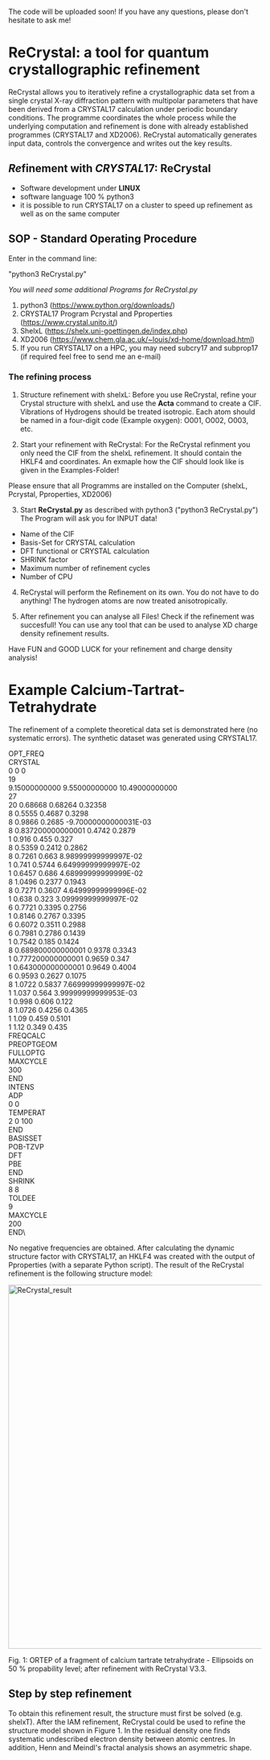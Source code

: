 The code will be uploaded soon! If you have any questions, please don't hesitate to ask me!

# ReCrystal: a tool for quantum crystallographic refinement
ReCrystal allows you to iteratively refine a crystallographic data set from a single crystal X-ray diffraction pattern with multipolar parameters that have been derived from a CRYSTAL17 calculation under periodic boundary conditions. The programme coordinates the whole process while the underlying computation and refinement is done with already established programmes (CRYSTAL17 and XD2006). ReCrystal automatically generates input data, controls the convergence and writes out the key results.  

## *Re*finement with *CRYSTAL*17: ReCrystal
- Software development under **LINUX**
- software language 100 % python3
- it is possible to run CRYSTAL17 on a cluster to speed up refinement as well as on the same computer

## SOP - Standard Operating Procedure
Enter in the command line:

"python3 ReCrystal.py"

*You will need some additional Programs for ReCrystal.py*
1. python3 (https://www.python.org/downloads/)
2. CRYSTAL17 Program Pcrystal and Pproperties (https://www.crystal.unito.it/)
3. ShelxL (https://shelx.uni-goettingen.de/index.php)
4. XD2006 (https://www.chem.gla.ac.uk/~louis/xd-home/download.html)
5. If you run CRYSTAL17 on a HPC, you may need subcry17 and subprop17 (if required feel free to send me an e-mail)

### The refining process

1. Structure refinement with shelxL:
Before you use ReCrystal, refine your Crystal structure with shelxL and use the **Acta** command to create a CIF.
Vibrations of Hydrogens should be treated isotropic. Each atom should be named in a four-digit code (Example oxygen): O001, O002, O003, etc.

2. Start your refinement with ReCrystal:
For the ReCrystal refinment you only need the CIF from the shelxL refinement. It should contain the HKLF4 and coordinates.
An exmaple how the CIF should look like is given in the Examples-Folder!

Please ensure that all Programms are installed on the Computer (shelxL, Pcrystal, Pproperties, XD2006)

3. Start **ReCrystal.py** as described with python3 ("python3 ReCrystal.py")
The Program will ask you for INPUT data!
- Name of the CIF
- Basis-Set for CRYSTAL calculation
- DFT functional or CRYSTAL calculation
- SHRINK factor
- Maximum number of refinement cycles
- Number of CPU 

4. ReCrystal will perform the Refinement on its own. You do not have to do anything! The hydrogen atoms are now treated anisotropically.

5. After refinement you can analyse all Files! Check if the refinement was succesfull! You can use any tool that can be used to analyse XD charge density refinement results.

Have FUN and GOOD LUCK for your refinement and charge density analysis!

# Example Calcium-Tartrat-Tetrahydrate

The refinement of a complete theoretical data set is demonstrated here (no systematic errors). The synthetic dataset was generated using CRYSTAL17.

OPT_FREQ \
CRYSTAL\
0 0 0\
 19 \
9.15000000000  9.55000000000  10.49000000000\
 27\
 20     0.68668     0.68264     0.32358\
 8     0.5555     0.4687     0.3298\
 8     0.9866     0.2685     -9.70000000000031E-03\
 8     0.837200000000001     0.4742     0.2879\
 1     0.916     0.455     0.327\
 8     0.5359     0.2412     0.2862\
 8     0.7261     0.663     8.98999999999997E-02\
 1     0.741     0.5744     6.64999999999997E-02\
 1     0.6457     0.686     4.68999999999999E-02\
 8     1.0496     0.2377     0.1943\
 8     0.7271     0.3607     4.64999999999996E-02\
 1     0.638     0.323     3.09999999999997E-02\
 6     0.7721     0.3395     0.2756\
 1     0.8146     0.2767     0.3395\
 6     0.6072     0.3511     0.2988\
 6     0.7981     0.2786     0.1439\
 1     0.7542     0.185     0.1424\
 8     0.689800000000001     0.9378     0.3343\
 1     0.777200000000001     0.9659     0.347\
 1     0.643000000000001     0.9649     0.4004\
 6     0.9593     0.2627     0.1075\
 8     1.0722     0.5837     7.66999999999997E-02\
 1     1.037     0.564     3.99999999999953E-03\
 1     0.998     0.606     0.122\
 8     1.0726     0.4256     0.4365\
 1     1.09     0.459     0.5101\
 1     1.12     0.349     0.435\
FREQCALC\
PREOPTGEOM\
FULLOPTG\
MAXCYCLE\
300\
END\
INTENS\
ADP\
0 0\
TEMPERAT\
2 0 100\
END\
BASISSET\
POB-TZVP\
DFT\
PBE\
END\
SHRINK\
8 8\
TOLDEE\
9\
MAXCYCLE\
200\
END\

No negative frequencies are obtained.
After calculating the dynamic structure factor with CRYSTAL17, an HKLF4 was created with the output of Pproperties (with a separate Python script). 
The result of the ReCrystal refinement is the following structure model:

<img width="724" alt="ReCrystal_result" src="https://github.com/MichaelPatzer/ReCrystal/assets/135106090/0d600afb-2159-4e21-9bad-0c6b63c8be77">

Fig. 1: ORTEP of a fragment of calcium tartrate tetrahydrate - Ellipsoids on 50 % propability level; after refinement with ReCrystal V3.3.

## Step by step refinement

To obtain this refinement result, the structure must first be solved (e.g. shelxT). After the IAM refinement, ReCrystal could be used to refine the structure model shown in Figure 1. 
In the residual density one finds systematic undescribed electron density between atomic centres. In addition, Henn and Meindl's fractal analysis shows an asymmetric shape. 
